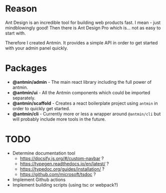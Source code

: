 # Reason

Ant Design is an incredible tool for building web products fast. I mean - just mindblowingly good! Then there is Ant Design Pro which is... not as easy to start with.

Therefore I created Antmin. It provides a simple API in order to get started with your admin panel quickly.

# Packages

-   **@antmin/admin** - The main react library including the full power of antmin.
-   **@antmin/ui** - All the Antmin components which could be imported separately.
-   **@antmin/scaffold** - Creates a react boilerplate project using `antmin` in order to quickly get started.
-   **@antmin/cli** - Currently more or less a wrapper around `@antmin/cli` but will probably include more tools in the future.

# TODO

-   Determine documentation tool
    -   https://docsify.js.org/#/custom-navbar ?
    -   https://typegen.readthedocs.io/en/latest/ ?
    -   https://typedoc.org/guides/installation/ ?
    -   https://github.com/microsoft/tsdoc ?
-   Implement Github actions
-   Implement building scripts (using tsc or webpack?)
